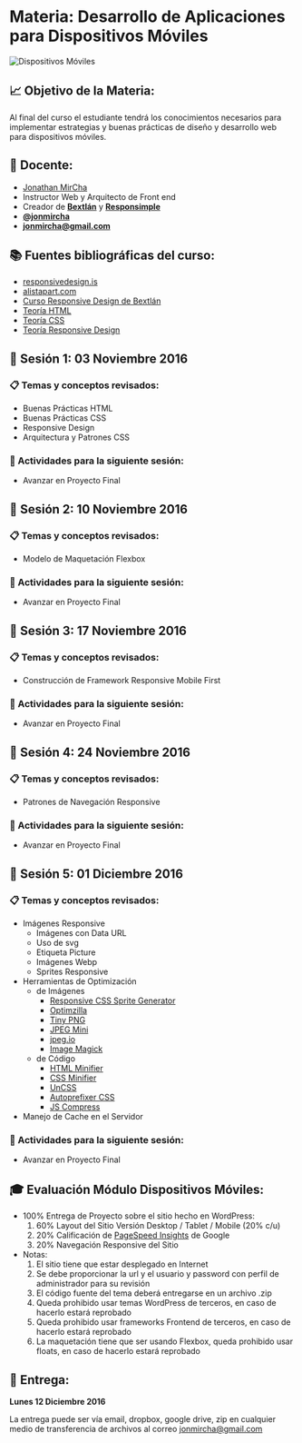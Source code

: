 # Materia: Desarrollo de Aplicaciones para Dispositivos Móviles

![Dispositivos Móviles](http://bextlan.com/img/para-cursos/responsive-design.jpg)

## :chart_with_upwards_trend: Objetivo de la Materia:

Al final del curso el estudiante tendrá los conocimientos necesarios para implementar estrategias y buenas prácticas de diseño y desarrollo web para dispositivos móviles.

## :bow: Docente:

* [Jonathan MirCha](http://jonmircha.com)
* Instructor Web y Arquitecto de Front end
* Creador de **[Bextlán](http://bextlan.com)** y **[Responsimple](http://jonmircha.github.io/responsimple/)**
* **[@jonmircha](https://twitter.com/jonmircha)**
* **[jonmircha@gmail.com](mailto:jonmircha@gmail.com)**

## :books: Fuentes bibliográficas del curso:

* [responsivedesign.is](https://responsivedesign.is/)
* [alistapart.com](http://alistapart.com/)
* [Curso Responsive Design de Bextlán](https://www.youtube.com/playlist?list=PLvq-jIkSeTUbFYbzpJFN1GLMBZnm9hX5G)
* [Teoría HTML](./teoria-html.md)
* [Teoría CSS](./teoria-css.md)
* [Teoría Responsive Design](./teoria-rwd.md)


## :school: Sesión 1: 03 Noviembre 2016

### :clipboard: Temas y conceptos revisados:

* Buenas Prácticas HTML
* Buenas Prácticas CSS
* Responsive Design
* Arquitectura y Patrones CSS

### :pencil: Actividades para la siguiente sesión:

* Avanzar en Proyecto Final


## :school: Sesión 2: 10 Noviembre 2016

### :clipboard: Temas y conceptos revisados:

* Modelo de Maquetación Flexbox

### :pencil: Actividades para la siguiente sesión:

* Avanzar en Proyecto Final


## :school: Sesión 3: 17 Noviembre 2016

### :clipboard: Temas y conceptos revisados:

* Construcción de Framework Responsive Mobile First

### :pencil: Actividades para la siguiente sesión:

* Avanzar en Proyecto Final


## :school: Sesión 4: 24 Noviembre 2016

### :clipboard: Temas y conceptos revisados:

* Patrones de Navegación Responsive

### :pencil: Actividades para la siguiente sesión:

* Avanzar en Proyecto Final


## :school: Sesión 5: 01 Diciembre 2016

### :clipboard: Temas y conceptos revisados:

* Imágenes Responsive
	* Imágenes con Data URL
	* Uso de svg
	* Etiqueta Picture
	* Imágenes Webp
	* Sprites Responsive
* Herramientas de Optimización
	* de Imágenes
		* [Responsive CSS Sprite Generator](http://responsive-css.spritegen.com/)
		* [Optimzilla](http://optimizilla.com/)
		* [Tiny PNG](https://tinypng.com/)
		* [JPEG Mini](http://www.jpegmini.com/)
		* [jpeg.io](https://www.jpeg.io/)
		* [Image Magick](http://imagemagick.org/)
	* de Código
		* [HTML Minifier](http://kangax.github.io/html-minifier/)
		* [CSS Minifier](http://cssminifier.com/)
		* [UnCSS](https://uncss-online.com/)
		* [Autoprefixer CSS](https://autoprefixer.github.io/)
		* [JS Compress](https://jscompress.com/)
* Manejo de Cache en el Servidor

### :pencil: Actividades para la siguiente sesión:

* Avanzar en Proyecto Final


## :mortar_board: Evaluación Módulo Dispositivos Móviles:

* 100% Entrega de Proyecto sobre el sitio hecho en WordPress:
	1. 60% Layout del Sitio Versión Desktop / Tablet / Mobile (20% c/u)
	1. 20% Calificación de [PageSpeed Insights](https://developers.google.com/speed/pagespeed/insights/) de Google
	1. 20% Navegación Responsive del Sitio
* Notas:
	1. El sitio tiene que estar desplegado en Internet
	1. Se debe proporcionar la url y el usuario y password con perfil de administrador para su revisión
	1. El código fuente del tema deberá entregarse en un archivo .zip
	1. Queda prohibido usar temas WordPress de terceros, en caso de hacerlo estará reprobado
	1. Queda prohibido usar frameworks Frontend de terceros, en caso de hacerlo estará reprobado
	1. La maquetación tiene que ser usando Flexbox, queda prohibido usar floats, en caso de hacerlo estará reprobado


## :date: Entrega:

**Lunes 12 Diciembre 2016**

La entrega puede ser vía email, dropbox, google drive, zip en cualquier medio de transferencia de archivos al correo jonmircha@gmail.com